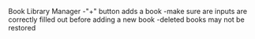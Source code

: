 Book Library Manager
-"+" button adds a book
-make sure are inputs are correctly filled out before adding a new book
-deleted books may not be restored
